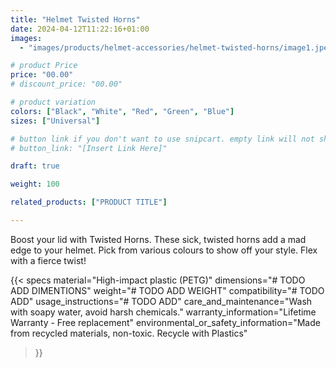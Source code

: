 ```yaml
---
title: "Helmet Twisted Horns"
date: 2024-04-12T11:22:16+01:00
images:
  - "images/products/helmet-accessories/helmet-twisted-horns/image1.jpeg"

# product Price
price: "00.00"
# discount_price: "00.00"

# product variation
colors: ["Black", "White", "Red", "Green", "Blue"]
sizes: ["Universal"]

# button link if you don't want to use snipcart. empty link will not show button
# button_link: "[Insert Link Here]"

draft: true

weight: 100

related_products: ["PRODUCT TITLE"]

---
```


Boost your lid with Twisted Horns. These sick, twisted horns add a mad edge to your helmet. Pick from various colours to show off your style. Flex with a fierce twist!

{{< specs
    material="High-impact plastic (PETG)"
    dimensions="# TODO ADD DIMENTIONS"
    weight="# TODO ADD WEIGHT"
    compatibility="# TODO ADD"
    usage_instructions="# TODO ADD"
    care_and_maintenance="Wash with soapy water, avoid harsh chemicals."
    warranty_information="Lifetime Warranty - Free replacement"
    environmental_or_safety_information="Made from recycled materials, non-toxic. Recycle with Plastics"
>}}
